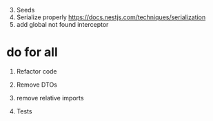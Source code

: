 3. Seeds
4. Serialize properly https://docs.nestjs.com/techniques/serialization
5. add global not found interceptor
# do for all
1. Refactor code
2. Remove DTOs
3. remove relative imports

4. Tests

